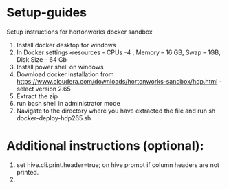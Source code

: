 # Setup-guides
Setup instructions for hortonworks docker sandbox
1.	Install docker desktop for windows
2.	In Docker settings>resources   - CPUs -4 , Memory – 16 GB, Swap – 1GB, Disk Size – 64 Gb 
3.	Install power shell on windows
4.	Download docker installation from https://www.cloudera.com/downloads/hortonworks-sandbox/hdp.html - select version 2.65
5.	Extract the zip
6.	run bash shell in administrator mode
7.	Navigate to the directory where you have extracted the file and run 
     sh docker-deploy-hdp265.sh



Additional instructions (optional):
===================================
1. set hive.cli.print.header=true; on hive prompt if column headers are not printed.
2.


